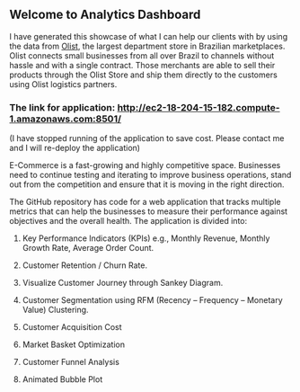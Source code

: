 ## Welcome to Analytics Dashboard
I have generated this showcase of what I can help our clients with by using the data from [Olist](https://olist.com/), the largest department store in Brazilian marketplaces. Olist connects small businesses from all over Brazil to channels without hassle and with a single contract. Those merchants are able to sell their products through the Olist Store and ship them directly to the customers using Olist logistics partners.

### The link for application: http://ec2-18-204-15-182.compute-1.amazonaws.com:8501/
(I have stopped running of the application to save cost. Please contact me and I will re-deploy the application)

E-Commerce is a fast-growing and highly competitive space. Businesses need to continue testing and iterating to improve business operations, stand out from the competition and ensure that it is moving in the right direction.

The GitHub repository has code for a web application that tracks multiple metrics that can help the businesses to measure their performance against objectives and the overall health. The application is divided into:

1. Key Performance Indicators (KPIs) e.g., Monthly Revenue, Monthly Growth Rate, Average Order Count.

2. Customer Retention / Churn Rate.

3. Visualize Customer Journey through Sankey Diagram.

4. Customer Segmentation using RFM (Recency – Frequency – Monetary Value) Clustering.

5. Customer Acquisition Cost

6. Market Basket Optimization

7. Customer Funnel Analysis

8. Animated Bubble Plot


